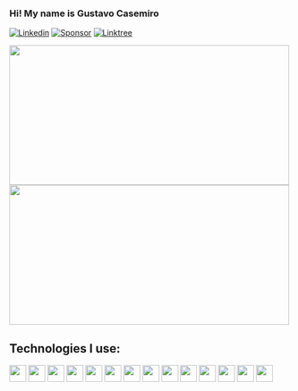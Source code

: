 ### Hi! My name is Gustavo Casemiro

[![Linkedin](https://img.shields.io/badge/LinkedIn-0077B5?style=for-the-badge&logo=linkedin&logoColor=white)](https://www.linkedin.com/in/gustavo-henrique-casemiro-banhos-56a938232/)
[![Sponsor](https://img.shields.io/badge/sponsor-30363D?style=for-the-badge&logo=GitHub-Sponsors&logoColor=#white)](https://github.com/sponsors/CasemiroDev)
[![Linktree](https://img.shields.io/badge/linktree-39E09B?style=for-the-badge&logo=linktree&logoColor=white)](https://linktr.ee/gcasemiro)
<div>
<a href="https://github.com/anuraghazra/github-readme-stats">
  <img height=250 width=500 align="center"  src=https://github-readme-stats.vercel.app/api?username=CasemiroDev&theme=vue-dark&show_icons=true&hide_border=false&count_private=true) />
</a>
<a href="https://github.com/anuraghazra/convoychat">
  <img height=250 width =500 align="center" src=https://github-readme-stats.vercel.app/api/top-langs/?username=CasemiroDev&theme=vue-dark&show_icons=true&hide_border=false&layout=compact) />
</a>
</div>

## Technologies I use:
<div>
  <img src="https://cdn.jsdelivr.net/gh/devicons/devicon@latest/icons/python/python-original.svg" height="30" width="30" />
  <img src="https://cdn.jsdelivr.net/gh/devicons/devicon@latest/icons/flask/flask-original-wordmark.svg" height="30" width="30" />
  <img src="https://cdn.jsdelivr.net/gh/devicons/devicon@latest/icons/sqlalchemy/sqlalchemy-original.svg" height="30" width="30"/>
  <img src="https://cdn.jsdelivr.net/gh/devicons/devicon@latest/icons/anaconda/anaconda-original.svg" height="30" width="30"/>
  <img src="https://cdn.jsdelivr.net/gh/devicons/devicon@latest/icons/docker/docker-original.svg" height="30" width="30"/>
  <img src="https://cdn.jsdelivr.net/gh/devicons/devicon@latest/icons/git/git-original.svg" height="30" width="30"/>
  <img src="https://cdn.jsdelivr.net/gh/devicons/devicon@latest/icons/html5/html5-original.svg" height="30" width="30"/>
  <img src="https://cdn.jsdelivr.net/gh/devicons/devicon@latest/icons/css3/css3-original.svg" height="30" width="30"/>
  <img src="https://cdn.jsdelivr.net/gh/devicons/devicon@latest/icons/numpy/numpy-original.svg" height="30" width="30"/>
  <img src="https://cdn.jsdelivr.net/gh/devicons/devicon@latest/icons/postgresql/postgresql-original.svg" height="30" width="30"/>
  <img src="https://cdn.jsdelivr.net/gh/devicons/devicon@latest/icons/scikitlearn/scikitlearn-original.svg" height="30" width="30" />
  <img src="https://cdn.jsdelivr.net/gh/devicons/devicon@latest/icons/jupyter/jupyter-original.svg" height="30" width="30"/>
  <img src="https://cdn.jsdelivr.net/gh/devicons/devicon@latest/icons/c/c-original.svg" height="30" width="30"/>
  <img src="https://cdn.jsdelivr.net/gh/devicons/devicon@latest/icons/cplusplus/cplusplus-original.svg" height="30" width="30"/>
  


</div>
